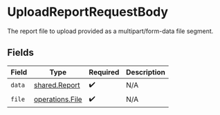 # UploadReportRequestBody

The report file to upload provided as a multipart/form-data file segment.


## Fields

| Field                                              | Type                                               | Required                                           | Description                                        |
| -------------------------------------------------- | -------------------------------------------------- | -------------------------------------------------- | -------------------------------------------------- |
| `data`                                             | [shared.Report](../../models/shared/report.md)     | :heavy_check_mark:                                 | N/A                                                |
| `file`                                             | [operations.File](../../models/operations/file.md) | :heavy_check_mark:                                 | N/A                                                |